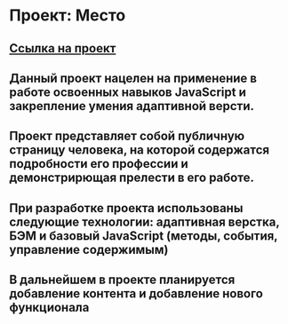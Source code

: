 # Проект: Место

## [Ссылка на проект](https://vladislavsmirnovs.github.io/mesto/)

## Данный проект нацелен на применение в работе освоенных навыков JavaScript и закрепление умения адаптивной версти.

## Проект представляет собой публичную страницу человека, на которой содержатся подробности его профессии и демонстрирющая прелести в его работе.

## При разработке проекта использованы следующие технологии: адаптивная верстка, БЭМ и базовый JavaScript (методы, события, управление содержимым)

## В дальнейшем в проекте планируется добавление контента и добавление нового функционала
